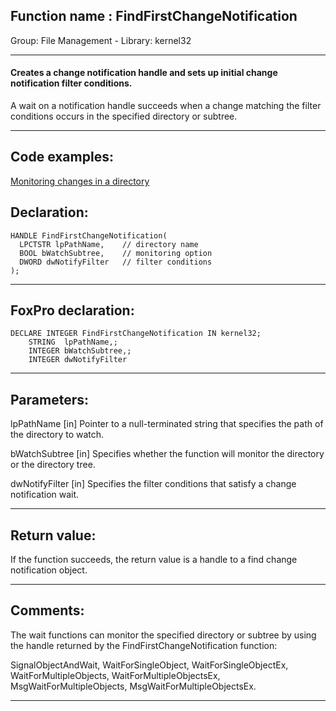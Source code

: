 
## Function name : FindFirstChangeNotification
Group: File Management - Library: kernel32    
***  


#### Creates a change notification handle and sets up initial change notification filter conditions.

A wait on a notification handle succeeds when a change matching the filter conditions occurs in the specified directory or subtree.

***  


## Code examples:
[Monitoring changes in a directory](../../samples/sample_117.md)  

## Declaration:
```foxpro  
HANDLE FindFirstChangeNotification(
  LPCTSTR lpPathName,    // directory name
  BOOL bWatchSubtree,    // monitoring option
  DWORD dwNotifyFilter   // filter conditions
);  
```  
***  


## FoxPro declaration:
```foxpro  
DECLARE INTEGER FindFirstChangeNotification IN kernel32;
	STRING  lpPathName,;
	INTEGER bWatchSubtree,;
	INTEGER dwNotifyFilter  
```  
***  


## Parameters:
lpPathName 
[in] Pointer to a null-terminated string that specifies the path of the directory to watch. 

bWatchSubtree 
[in] Specifies whether the function will monitor the directory or the directory tree. 

dwNotifyFilter 
[in] Specifies the filter conditions that satisfy a change notification wait.  
***  


## Return value:
If the function succeeds, the return value is a handle to a find change notification object.  
***  


## Comments:
The wait functions can monitor the specified directory or subtree by using the handle returned by the FindFirstChangeNotification function:   
  
SignalObjectAndWait, WaitForSingleObject, WaitForSingleObjectEx, WaitForMultipleObjects, WaitForMultipleObjectsEx, MsgWaitForMultipleObjects, MsgWaitForMultipleObjectsEx.  
  
***  

